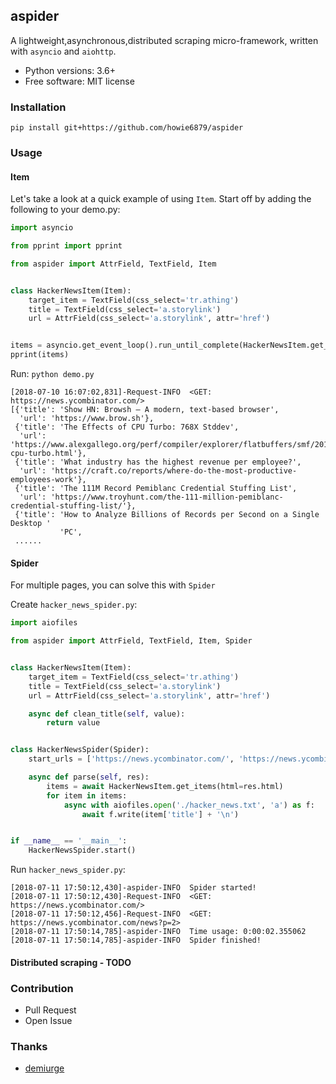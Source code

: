 ## aspider

A lightweight,asynchronous,distributed scraping micro-framework, written with `asyncio` and `aiohttp`.

- Python versions: 3.6+
- Free software: MIT license

### Installation

``` shell
pip install git+https://github.com/howie6879/aspider
```

### Usage

#### Item

Let's take a look at a quick example of using `Item`. Start off by adding the following to your demo.py:

``` python
import asyncio

from pprint import pprint

from aspider import AttrField, TextField, Item


class HackerNewsItem(Item):
    target_item = TextField(css_select='tr.athing')
    title = TextField(css_select='a.storylink')
    url = AttrField(css_select='a.storylink', attr='href')


items = asyncio.get_event_loop().run_until_complete(HackerNewsItem.get_items(url="https://news.ycombinator.com/"))
pprint(items)

```

Run: `python demo.py`

``` shell
[2018-07-10 16:07:02,831]-Request-INFO  <GET: https://news.ycombinator.com/>
[{'title': 'Show HN: Browsh – A modern, text-based browser',
  'url': 'https://www.brow.sh'},
 {'title': 'The Effects of CPU Turbo: 768X Stddev',
  'url': 'https://www.alexgallego.org/perf/compiler/explorer/flatbuffers/smf/2018/06/30/effects-cpu-turbo.html'},
 {'title': 'What industry has the highest revenue per employee?',
  'url': 'https://craft.co/reports/where-do-the-most-productive-employees-work'},
 {'title': 'The 111M Record Pemiblanc Credential Stuffing List',
  'url': 'https://www.troyhunt.com/the-111-million-pemiblanc-credential-stuffing-list/'},
 {'title': 'How to Analyze Billions of Records per Second on a Single Desktop '
           'PC',
 ......
```

#### Spider

For multiple pages, you can solve this with `Spider`

Create `hacker_news_spider.py`:

``` python
import aiofiles

from aspider import AttrField, TextField, Item, Spider


class HackerNewsItem(Item):
    target_item = TextField(css_select='tr.athing')
    title = TextField(css_select='a.storylink')
    url = AttrField(css_select='a.storylink', attr='href')

    async def clean_title(self, value):
        return value


class HackerNewsSpider(Spider):
    start_urls = ['https://news.ycombinator.com/', 'https://news.ycombinator.com/news?p=2']

    async def parse(self, res):
        items = await HackerNewsItem.get_items(html=res.html)
        for item in items:
            async with aiofiles.open('./hacker_news.txt', 'a') as f:
                await f.write(item['title'] + '\n')


if __name__ == '__main__':
    HackerNewsSpider.start()
```

Run `hacker_news_spider.py`:

``` shell
[2018-07-11 17:50:12,430]-aspider-INFO  Spider started!
[2018-07-11 17:50:12,430]-Request-INFO  <GET: https://news.ycombinator.com/>
[2018-07-11 17:50:12,456]-Request-INFO  <GET: https://news.ycombinator.com/news?p=2>
[2018-07-11 17:50:14,785]-aspider-INFO  Time usage: 0:00:02.355062
[2018-07-11 17:50:14,785]-aspider-INFO  Spider finished!
```

#### Distributed scraping - TODO

### Contribution

- Pull Request
- Open Issue

### Thanks

- [demiurge](https://github.com/matiasb/demiurge)
